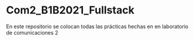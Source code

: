 # Com2_B1B2021_Fullstack
En este repositorio se colocan todas las prácticas hechas en en laboratorio de comunicaciones 2
